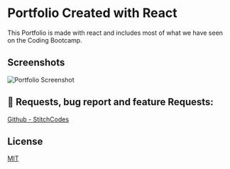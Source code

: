 # Portfolio Created with React

This Portfolio is made with react and includes most of what we have seen on the Coding Bootcamp.

## Screenshots

![Portfolio Screenshot](https://i.imgur.com/118Lw3c.png)


## 🔗 Requests, bug report and feature Requests:
[Github - StitchCodes](https://github.com/StitchCodes/SoNet-API)
## License

[MIT](https://choosealicense.com/licenses/mit/)